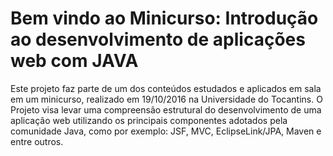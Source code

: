 # Bem vindo ao Minicurso: Introdução ao desenvolvimento de aplicações web com JAVA
Este projeto faz parte de um dos conteúdos estudados e aplicados em sala em um minicurso, realizado em 19/10/2016 na Universidade do Tocantins. O Projeto visa levar uma compreensão estrutural do desenvolvimento de uma aplicação web utilizando os principais componentes adotados pela comunidade Java, como por exemplo: JSF, MVC, EclipseLink/JPA, Maven e entre outros.
